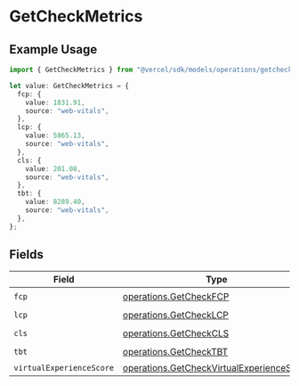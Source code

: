 # GetCheckMetrics

## Example Usage

```typescript
import { GetCheckMetrics } from "@vercel/sdk/models/operations/getcheck.js";

let value: GetCheckMetrics = {
  fcp: {
    value: 1831.91,
    source: "web-vitals",
  },
  lcp: {
    value: 5865.13,
    source: "web-vitals",
  },
  cls: {
    value: 201.08,
    source: "web-vitals",
  },
  tbt: {
    value: 8289.40,
    source: "web-vitals",
  },
};
```

## Fields

| Field                                                                                                  | Type                                                                                                   | Required                                                                                               | Description                                                                                            |
| ------------------------------------------------------------------------------------------------------ | ------------------------------------------------------------------------------------------------------ | ------------------------------------------------------------------------------------------------------ | ------------------------------------------------------------------------------------------------------ |
| `fcp`                                                                                                  | [operations.GetCheckFCP](../../models/operations/getcheckfcp.md)                                       | :heavy_check_mark:                                                                                     | N/A                                                                                                    |
| `lcp`                                                                                                  | [operations.GetCheckLCP](../../models/operations/getchecklcp.md)                                       | :heavy_check_mark:                                                                                     | N/A                                                                                                    |
| `cls`                                                                                                  | [operations.GetCheckCLS](../../models/operations/getcheckcls.md)                                       | :heavy_check_mark:                                                                                     | N/A                                                                                                    |
| `tbt`                                                                                                  | [operations.GetCheckTBT](../../models/operations/getchecktbt.md)                                       | :heavy_check_mark:                                                                                     | N/A                                                                                                    |
| `virtualExperienceScore`                                                                               | [operations.GetCheckVirtualExperienceScore](../../models/operations/getcheckvirtualexperiencescore.md) | :heavy_minus_sign:                                                                                     | N/A                                                                                                    |